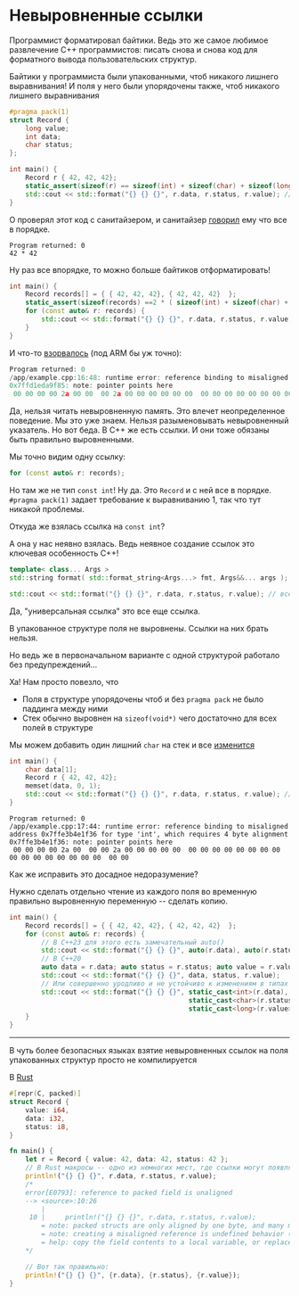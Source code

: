 # Невыровненные ссылки

Программист форматировал байтики. Ведь это же самое любимое развлечение C++ программистов: писать снова и снова код для форматного вывода пользовательских структур.

Байтики у программиста были упакованными, чтоб никакого лишнего выравнивания! И поля у него были упорядочены также, чтоб никакого лишнего выравнивания

```C++
#pragma pack(1)
struct Record {
    long value;
    int data;
    char status;
};

int main() {
    Record r { 42, 42, 42};
    static_assert(sizeof(r) == sizeof(int) + sizeof(char) + sizeof(long));
    std::cout << std::format("{} {} {}", r.data, r.status, r.value); // 42 -- '*'
}
```

О проверял этот код с санитайзером, и санитайзер [говорил](https://godbolt.org/z/nxGn3K1Td) ему что все в порядке.

```
Program returned: 0
42 * 42
```

Ну раз все впорядке, то можно больше байтиков отформатировать!

```C++
int main() {
    Record records[] = { { 42, 42, 42}, { 42, 42, 42}  };
    static_assert(sizeof(records) ==2 * ( sizeof(int) + sizeof(char) + sizeof(long) ));
    for (const auto& r: records) {
        std::cout << std::format("{} {} {}", r.data, r.status, r.value); // 42 -- '*'
    }
}
```

И что-то [взорвалось](https://godbolt.org/z/zj81GY8Ec) (под ARM бы уж точно):

```C++
Program returned: 0
/app/example.cpp:16:48: runtime error: reference binding to misaligned address 0x7ffd1eda9f85 for type 'const int', which requires 4 byte alignment
0x7ffd1eda9f85: note: pointer points here
 00 00 00 00 2a 00 00  00 2a 00 00 00 00 00 00  00 00 00 00 00 00 00 00  03 00 00 00 00 00 00 00  b0
```

Да, нельзя читать невыровненную память. Это влечет неопределенное поведение. Мы это уже знаем. Нельзя разыменовывать невыровненный указатель.
Но вот беда. В C++ же есть ссылки. И они тоже обязаны быть правильно выровненными.

Мы точно видим одну ссылку:

```C++
for (const auto& r: records);
```

Но там же не тип `const int`! Ну да. Это `Record` и с ней все в порядке. `#pragma pack(1)` задает требование к выравниванию 1, так что тут никакой проблемы.

Откуда же взялась ссылка на `const int`?

А она у нас неявно взялась. Ведь неявное создание ссылок это ключевая особенность C++!
```C++
template< class... Args >
std::string format( std::format_string<Args...> fmt, Args&&... args ); // Вот они эти два коварных &&!
```

```C++
std::cout << std::format("{} {} {}", r.data, r.status, r.value); // все три поля будут переданы по ссылке!
```
Да, "универсальная ссылка" это все еще ссылка.

В упакованное структуре поля не выровнены. Ссылки на них брать нельзя.

Но ведь же в первоначальном варианте с одной структурой работало без предупреждений...

Ха! Нам просто повезло, что
- Поля в структуре упорядочены чтоб и без `pragma pack` не было паддинга между ними
- Стек обычно выровнен на `sizeof(void*)` чего достаточно для всех полей в структуре

Мы можем добавить один лишний `char` на стек и все [изменится](https://godbolt.org/z/eb7WM5ddb)
```C++
int main() {
    char data[1];
    Record r { 42, 42, 42};
    memset(data, 0, 1);
    std::cout << std::format("{} {} {}", r.data, r.status, r.value); // 42 -- '*'
}
```
```
Program returned: 0
/app/example.cpp:17:44: runtime error: reference binding to misaligned address 0x7ffe3b4e1f36 for type 'int', which requires 4 byte alignment
0x7ffe3b4e1f36: note: pointer points here
 00 00 00 00 2a 00  00 00 2a 00 00 00 00 00  00 00 00 00 00 00 00 00  00 00 00 00 00 00 00 00  00 00
```


Как же исправить это досадное недоразумение?

Нужно сделать отдельно чтение из каждого поля во временную правильно выровненную переменную -- сделать копию.

```C++
int main() {
    Record records[] = { { 42, 42, 42}, { 42, 42, 42}  };
    for (const auto& r: records) {
        // В C++23 для этого есть замечательный auto()
        std::cout << std::format("{} {} {}", auto(r.data), auto(r.status), auto(r.value)); 
        // В С++20 
        auto data = r.data; auto status = r.status; auto value = r.value;
        std::cout << std::format("{} {} {}", data, status, r.value); 
        // Или совершенно уродливо и не устойчиво к изменениям в типах
        std::cout << std::format("{} {} {}", static_cast<int>(r.data), 
                                             static_cast<char>(r.status), 
                                             static_cast<long>(r.value>));
    }
}
```

-----

В чуть более безопасных языках взятие невыровненных ссылок на поля упакованных структур просто не компилируется

В [Rust](https://godbolt.org/z/Po4bevG17)

```Rust
#[repr(C, packed)]
struct Record {
    value: i64,
    data: i32,
    status: i8, 
}

fn main() {
    let r = Record { value: 42, data: 42, status: 42 };
    // В Rust макросы -- одно из немногих мест, где ссылки могут появляться неявно для читающего код
    println!("{} {} {}", r.data, r.status, r.value); 
    /*
    error[E0793]: reference to packed field is unaligned
    --> <source>:10:26
        |
     10 |     println!("{} {} {}", r.data, r.status, r.value);
        = note: packed structs are only aligned by one byte, and many modern architectures penalize unaligned field accesses
        = note: creating a misaligned reference is undefined behavior (even if that reference is never dereferenced)
        = help: copy the field contents to a local variable, or replace the reference with a raw pointer and use `read_unaligned`/`write_unaligned` (loads and stores via `*p` must be properly aligned even when using raw pointers)
    */

    // Вот так правильно:
    println!("{} {} {}", {r.data}, {r.status}, {r.value});
}
```



